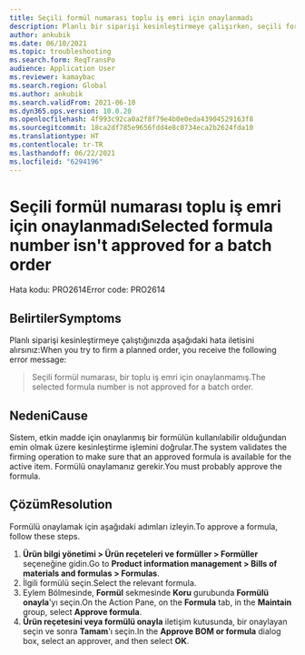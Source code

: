 ```yaml
---
title: Seçili formül numarası toplu iş emri için onaylanmadı
description: Planlı bir siparişi kesinleştirmeye çalışırken, seçili formül numarasının bir toplu iş emri için onaylanmadığını bildiren bir hata iletisi alırsınız.
author: ankubik
ms.date: 06/10/2021
ms.topic: troubleshooting
ms.search.form: ReqTransPo
audience: Application User
ms.reviewer: kamaybac
ms.search.region: Global
ms.author: ankubik
ms.search.validFrom: 2021-06-10
ms.dyn365.ops.version: 10.0.20
ms.openlocfilehash: 4f993c92ca0a2f8f79e4b0e0eda43904529163f8
ms.sourcegitcommit: 18ca2df785e9656fdd4e8c0734eca2b2624fda10
ms.translationtype: HT
ms.contentlocale: tr-TR
ms.lasthandoff: 06/22/2021
ms.locfileid: "6294196"
---
```

# <a name="selected-formula-number-isnt-approved-for-a-batch-order"></a><span data-ttu-id="895cf-103">Seçili formül numarası toplu iş emri için onaylanmadı</span><span class="sxs-lookup"><span data-stu-id="895cf-103">Selected formula number isn't approved for a batch order</span></span>

<span data-ttu-id="895cf-104">Hata kodu: PRO2614</span><span class="sxs-lookup"><span data-stu-id="895cf-104">Error code: PRO2614</span></span>

## <a name="symptoms"></a><span data-ttu-id="895cf-105">Belirtiler</span><span class="sxs-lookup"><span data-stu-id="895cf-105">Symptoms</span></span>

<span data-ttu-id="895cf-106">Planlı siparişi kesinleştirmeye çalıştığınızda aşağıdaki hata iletisini alırsınız:</span><span class="sxs-lookup"><span data-stu-id="895cf-106">When you try to firm a planned order, you receive the following error message:</span></span>

> <span data-ttu-id="895cf-107">Seçili formül numarası, bir toplu iş emri için onaylanmamış.</span><span class="sxs-lookup"><span data-stu-id="895cf-107">The selected formula number is not approved for a batch order.</span></span>

## <a name="cause"></a><span data-ttu-id="895cf-108">Nedeni</span><span class="sxs-lookup"><span data-stu-id="895cf-108">Cause</span></span>

<span data-ttu-id="895cf-109">Sistem, etkin madde için onaylanmış bir formülün kullanılabilir olduğundan emin olmak üzere kesinleştirme işlemini doğrular.</span><span class="sxs-lookup"><span data-stu-id="895cf-109">The system validates the firming operation to make sure that an approved formula is available for the active item.</span></span> <span data-ttu-id="895cf-110">Formülü onaylamanız gerekir.</span><span class="sxs-lookup"><span data-stu-id="895cf-110">You must probably approve the formula.</span></span>

## <a name="resolution"></a><span data-ttu-id="895cf-111">Çözüm</span><span class="sxs-lookup"><span data-stu-id="895cf-111">Resolution</span></span>

<span data-ttu-id="895cf-112">Formülü onaylamak için aşağıdaki adımları izleyin.</span><span class="sxs-lookup"><span data-stu-id="895cf-112">To approve a formula, follow these steps.</span></span>

1. <span data-ttu-id="895cf-113">**Ürün bilgi yönetimi \> Ürün reçeteleri ve formüller \> Formüller** seçeneğine gidin.</span><span class="sxs-lookup"><span data-stu-id="895cf-113">Go to **Product information management \> Bills of materials and formulas \> Formulas**.</span></span>
1. <span data-ttu-id="895cf-114">İlgili formülü seçin.</span><span class="sxs-lookup"><span data-stu-id="895cf-114">Select the relevant formula.</span></span>
1. <span data-ttu-id="895cf-115">Eylem Bölmesinde, **Formül** sekmesinde **Koru** gurubunda **Formülü onayla**'yı seçin.</span><span class="sxs-lookup"><span data-stu-id="895cf-115">On the Action Pane, on the **Formula** tab, in the **Maintain** group, select **Approve formula**.</span></span>
1. <span data-ttu-id="895cf-116">**Ürün reçetesini veya formülü onayla** iletişim kutusunda, bir onaylayan seçin ve sonra **Tamam**'ı seçin.</span><span class="sxs-lookup"><span data-stu-id="895cf-116">In the **Approve BOM or formula** dialog box, select an approver, and then select **OK**.</span></span>
